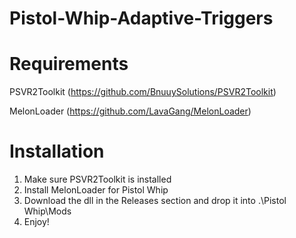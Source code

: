 ﻿# Pistol-Whip-Adaptive-Triggers

# Requirements
PSVR2Toolkit (https://github.com/BnuuySolutions/PSVR2Toolkit)

MelonLoader (https://github.com/LavaGang/MelonLoader)

# Installation

1. Make sure PSVR2Toolkit is installed
2. Install MelonLoader for Pistol Whip
3. Download the dll in the Releases section and drop it into .\Pistol Whip\Mods
4. Enjoy!

